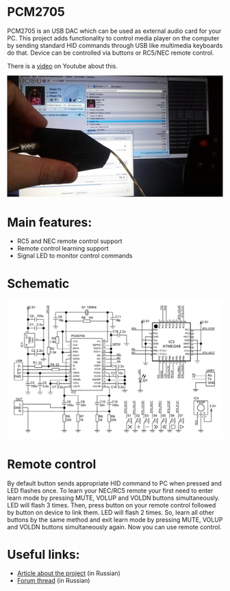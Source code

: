 # PCM2705

PCM2705 is an USB DAC which can be used as external audio card for your PC. This project adds functionality to control media player on the computer by sending standard HID commands through USB like multimedia keyboards do that. Device can be controlled via buttons or RC5/NEC remote control.

There is a [video](https://youtu.be/stMPUYBaQmc) on Youtube about this.

![PC2705](files/pcm2705.jpg)

# Main features:

* RC5 and NEC remote control support
* Remote control learning support
* Signal LED to monitor control commands

# Schematic

![schematic](files/schematic.png)

# Remote control

By default button sends appropriate HID command to PC when pressed and LED flashes once. To learn your NEC/RC5 remote your first  need to enter learn mode by pressing MUTE, VOLUP and VOLDN buttons simultaneously. LED will flash 3 times. Then, press button on your remote control followed by button on device to link them. LED will flash 2 times. So, learn all other buttons by the same method and exit learn mode by pressing MUTE, VOLUP and VOLDN buttons simultaneously again. Now you can use remote control.

# Useful links:

* [Article about the project](http://radiokot.ru/konkursCatDay2015/07) (in Russian)
* [Forum thread](http://radiokot.ru/forum/viewtopic.php?t=124202) (in Russian)
